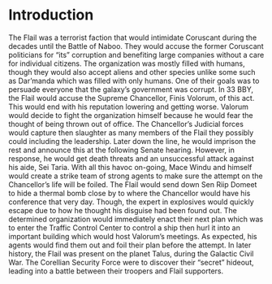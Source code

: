 # Introduction

The Flail was a terrorist faction that would intimidate Coruscant during the decades until the Battle of Naboo.
They would accuse the former Coruscant politicians for “its” corruption and benefiting large companies without a care for individual citizens.
The organization was mostly filled with humans, though they would also accept aliens and other species unlike some such as Dar’manda which was filled with only humans.
One of their goals was to persuade everyone that the galaxy’s government was corrupt.
In 33 BBY, the Flail would accuse the Supreme Chancellor, Finis Volorum, of this act.
This would end with his reputation lowering and getting worse.
Valorum would decide to fight the organization himself because he would fear the thought of being thrown out of office.
The Chancellor’s Judicial forces would capture then slaughter as many members of the Flail they possibly could including the leadership.
Later down the line, he would imprison the rest and announce this at the following Senate hearing.
However, in response, he would get death threats and an unsuccessful attack against his aide, Sei Taria.
With all this havoc on-going, Mace Windu and himself would create a strike team of strong agents to make sure the attempt on the Chancellor’s life will be foiled.
The Flail would send down Sen Riip Domeet to hide a thermal bomb close by to where the Chancellor would have his conference that very day.
Though, the expert in explosives would quickly escape due to how he thought his disguise had been found out.
The determined organization would immediately enact their next plan which was to enter the Traffic Control Center to control a ship then hurl it into an important building which would host Valorum’s meetings.
As expected, his agents would find them out and foil their plan before the attempt.
In later history, the Flail was present on the planet Talus, during the Galactic Civil War.
The Corellian Security Force were to discover their “secret” hideout, leading into a battle between their troopers and Flail supporters.
